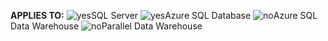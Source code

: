 <Token>**APPLIES TO:** ![yes](media/yes.png)SQL Server ![yes](media/no.png)Azure SQL Database ![no](media/no.png)Azure SQL Data Warehouse ![no](media/no.png)Parallel Data Warehouse </Token>

